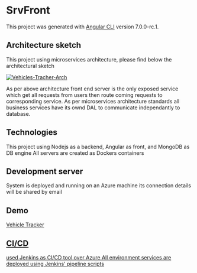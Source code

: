 # SrvFront

This project was generated with [Angular CLI](https://github.com/angular/angular-cli) version 7.0.0-rc.1.

## Architecture sketch

This project using microservices architecture, please find below the architectural sketch

<a href="https://ibb.co/MnRQrSX"><img src="https://i.ibb.co/wyKjVgv/Vehicles-Tracher-Arch.png" alt="Vehicles-Tracher-Arch" border="0"></a>

As per above architecture front end server is the only exposed service which get all requests from users then route coming requests to corresponding service. As per microservices architecture standards all business services have its ownd DAL to communicate independantly to database.

## Technologies

This project using Nodejs as a backend, Angular as front, and MongoDB as DB engine
All servers are created as Dockers containers

## Development server

System is deployed and running on an Azure machine its connection details will be shared by email 

## Demo
<a href="http://40.114.48.59"> Vehicle Tracker
  
## CI/CD

used Jenkins as CI/CD tool over Azure 
All environment services are deployed using Jenkins' pipeline scripts

